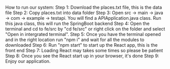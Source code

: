 How to run our system:
Step 1: Download the places.txt file, this is the data file
Step 2: Copy places.txt into data folder
Step 3: Open src -> main -> java -> com -> example -> testapi. You will find a APIApplication.java class. Run this java class, this will run the SpringBoot backend
Step 4: Open the terminal and cd to fe/src by "cd fe/src" or right click on the folder and select "Open in intergrated terminal". 
Step 5: Once you have the terminal opened and in the right location run "npm i" and wait for all the modules to downloaded
Step 6: Run "npm start" to start up the React app, this is the front end
Step 7: Loading React may takes some times so please be patient
Step 8: Once you see the React start up in your browser, it's done
Step 9: Enjoy our application.

